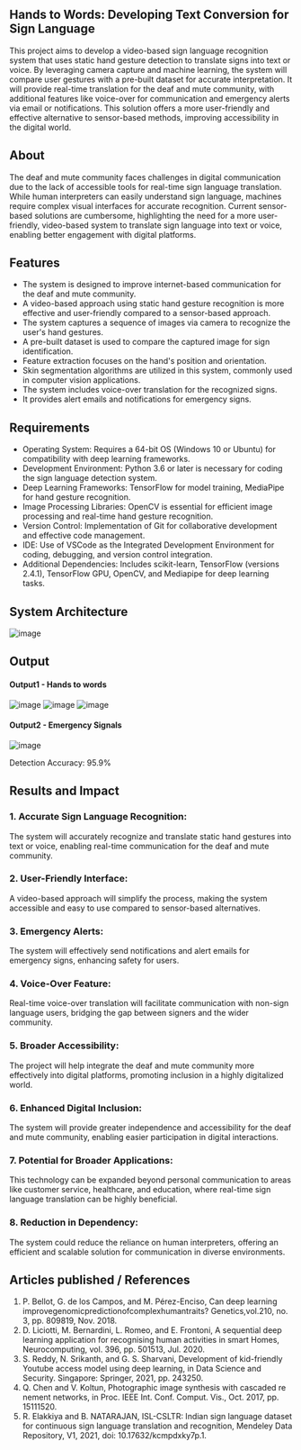 ## Hands to Words: Developing Text Conversion for Sign Language
This project aims to develop a video-based sign language recognition system that uses static hand gesture detection to translate signs into text or voice. 
By leveraging camera capture and machine learning, the system will compare user gestures with a pre-built dataset for accurate interpretation. 
It will provide real-time translation for the deaf and mute community, with additional features like voice-over for communication and emergency alerts via email or notifications. 
This solution offers a more user-friendly and effective alternative to sensor-based methods, improving accessibility in the digital world.


## About
The deaf and mute community faces challenges in digital communication due to the lack of accessible tools for real-time sign language translation. 
While human interpreters can easily understand sign language, machines require complex visual interfaces for accurate recognition. 
Current sensor-based solutions are cumbersome, highlighting the need for a more user-friendly, video-based system to translate sign language into text or voice, enabling better engagement with digital platforms.


## Features
- The system is designed to improve internet-based communication for the deaf and mute community.
- A video-based approach using static hand gesture recognition is more effective and user-friendly compared to a sensor-based approach.
- The system captures a sequence of images via camera to recognize the user's hand gestures.
- A pre-built dataset is used to compare the captured image for sign identification.
- Feature extraction focuses on the hand's position and orientation.
- Skin segmentation algorithms are utilized in this system, commonly used in computer vision applications.
- The system includes voice-over translation for the recognized signs.
- It provides alert emails and notifications for emergency signs.

## Requirements
* Operating System: Requires a 64-bit OS (Windows 10 or Ubuntu) for compatibility with deep learning frameworks.
* Development Environment: Python 3.6 or later is necessary for coding the sign language detection system.
* Deep Learning Frameworks: TensorFlow for model training, MediaPipe for hand gesture recognition.
* Image Processing Libraries: OpenCV is essential for efficient image processing and real-time hand gesture recognition.
* Version Control: Implementation of Git for collaborative development and effective code management.
* IDE: Use of VSCode as the Integrated Development Environment for coding, debugging, and version control integration.
* Additional Dependencies: Includes scikit-learn, TensorFlow (versions 2.4.1), TensorFlow GPU, OpenCV, and Mediapipe for deep learning tasks.

## System Architecture

![image](https://github.com/user-attachments/assets/93a8b849-fb23-4522-a744-ec5949873926)


## Output

#### Output1 - Hands to words
![image](https://github.com/user-attachments/assets/775184da-85bf-4bab-999c-01f3fead5f10)
![image](https://github.com/user-attachments/assets/616c5009-36c0-4a9c-a537-9a9b70962e6f)
![image](https://github.com/user-attachments/assets/e31bfca8-1e1c-4da0-83a6-6d33c9090fa1)

#### Output2 - Emergency Signals
![image](https://github.com/user-attachments/assets/d32cbbde-ff62-4df0-b5a7-8f156591d124)



Detection Accuracy: 95.9%


## Results and Impact
### 1. Accurate Sign Language Recognition: 
The system will accurately recognize and translate static hand gestures into text or voice, enabling real-time communication for the deaf and mute community.
### 2. User-Friendly Interface:
A video-based approach will simplify the process, making the system accessible and easy to use compared to sensor-based alternatives.
### 3. Emergency Alerts: 
The system will effectively send notifications and alert emails for emergency signs, enhancing safety for users.
### 4. Voice-Over Feature: 
Real-time voice-over translation will facilitate communication with non-sign language users, bridging the gap between signers and the wider community.
### 5. Broader Accessibility: 
The project will help integrate the deaf and mute community more effectively into digital platforms, promoting inclusion in a highly digitalized world. 
### 6. Enhanced Digital Inclusion: 
The system will provide greater independence and accessibility for the deaf and mute community, enabling easier participation in digital interactions.
### 7. Potential for Broader Applications: 
This technology can be expanded beyond personal communication to areas like customer service, healthcare, and education, where real-time sign language translation can be highly beneficial.
### 8. Reduction in Dependency: 
The system could reduce the reliance on human interpreters, offering an efficient and scalable solution for communication in diverse environments.


## Articles published / References
1. P. Bellot, G. de los Campos, and M. Pérez-Enciso, Can deep learning improvegenomicpredictionofcomplexhumantraits? Genetics,vol.210, no. 3, pp. 809819, Nov. 2018.
2. D. Liciotti, M. Bernardini, L. Romeo, and E. Frontoni, A sequential deep learning application for recognising human activities in smart Homes, Neurocomputing, vol. 396, pp. 501513, Jul. 2020.
3. S. Reddy, N. Srikanth, and G. S. Sharvani, Development of kid-friendly Youtube access model using deep learning, in Data Science and Security. Singapore: Springer, 2021, pp. 243250.
4. Q. Chen and V. Koltun, Photographic image synthesis with cascaded re nement networks, in Proc. IEEE Int. Conf. Comput. Vis., Oct. 2017, pp. 15111520.
5. R. Elakkiya and B. NATARAJAN, ISL-CSLTR: Indian sign language dataset for continuous sign language translation and recognition, Mendeley Data Repository, V1, 2021, doi: 10.17632/kcmpdxky7p.1.






